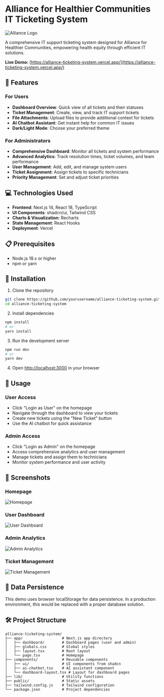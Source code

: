 # Alliance for Healthier Communities IT Ticketing System

![Alliance Logo](https://hebbkx1anhila5yf.public.blob.vercel-storage.com/image-vBpw3Gd4BCDJiY6oztvM68hJY0moN9.png)

A comprehensive IT support ticketing system designed for Alliance for Healthier Communities, empowering health equity through efficient IT solutions.

**Live Demo:** [https://alliance-ticketing-system.vercel.app/](https://alliance-ticketing-system.vercel.app/)

## 🚀 Features

### For Users
- **Dashboard Overview**: Quick view of all tickets and their statuses
- **Ticket Management**: Create, view, and track IT support tickets
- **File Attachments**: Upload files to provide additional context for tickets
- **AI Chatbot Assistant**: Get instant help for common IT issues
- **Dark/Light Mode**: Choose your preferred theme

### For Administrators
- **Comprehensive Dashboard**: Monitor all tickets and system performance
- **Advanced Analytics**: Track resolution times, ticket volumes, and team performance
- **User Management**: Add, edit, and manage system users
- **Ticket Assignment**: Assign tickets to specific technicians
- **Priority Management**: Set and adjust ticket priorities

## 💻 Technologies Used

- **Frontend**: Next.js 14, React 18, TypeScript
- **UI Components**: shadcn/ui, Tailwind CSS
- **Charts & Visualization**: Recharts
- **State Management**: React Hooks
- **Deployment**: Vercel

## 📋 Prerequisites

- Node.js 18.x or higher
- npm or yarn

## 🔧 Installation

1. Clone the repository
```bash
git clone https://github.com/yourusername/alliance-ticketing-system.git
cd alliance-ticketing-system
```

2. Install dependencies
```bash
npm install
# or
yarn install
```

3. Run the development server
```bash
npm run dev
# or
yarn dev
```

4. Open [http://localhost:3000](http://localhost:3000) in your browser

## 📝 Usage

### User Access

- Click "Login as User" on the homepage
- Navigate through the dashboard to view your tickets
- Create new tickets using the "New Ticket" button
- Use the AI chatbot for quick assistance

### Admin Access

- Click "Login as Admin" on the homepage
- Access comprehensive analytics and user management
- Manage tickets and assign them to technicians
- Monitor system performance and user activity

## 📸 Screenshots

### Homepage

![Homepage]([https://placeholder-for-homepage-screenshot.png](https://private-user-images.githubusercontent.com/146143293/428257032-658f8ef4-3504-4c4f-a82a-f37f607b56b6.png?jwt=eyJhbGciOiJIUzI1NiIsInR5cCI6IkpXVCJ9.eyJpc3MiOiJnaXRodWIuY29tIiwiYXVkIjoicmF3LmdpdGh1YnVzZXJjb250ZW50LmNvbSIsImtleSI6ImtleTUiLCJleHAiOjE3NDMyMjExMzcsIm5iZiI6MTc0MzIyMDgzNywicGF0aCI6Ii8xNDYxNDMyOTMvNDI4MjU3MDMyLTY1OGY4ZWY0LTM1MDQtNGM0Zi1hODJhLWYzN2Y2MDdiNTZiNi5wbmc_WC1BbXotQWxnb3JpdGhtPUFXUzQtSE1BQy1TSEEyNTYmWC1BbXotQ3JlZGVudGlhbD1BS0lBVkNPRFlMU0E1M1BRSzRaQSUyRjIwMjUwMzI5JTJGdXMtZWFzdC0xJTJGczMlMkZhd3M0X3JlcXVlc3QmWC1BbXotRGF0ZT0yMDI1MDMyOVQwNDAwMzdaJlgtQW16LUV4cGlyZXM9MzAwJlgtQW16LVNpZ25hdHVyZT1lZDJiZDZkZjY0ODJjOTMzOTQ0ZWJiYTJkNTBiYzNhODE2OWNhZjExODc5ZDNmM2QzNjA4NTRmNDljOTQyNTQ1JlgtQW16LVNpZ25lZEhlYWRlcnM9aG9zdCJ9.McsYHebAQmdmBUjXPeZt6DhEt0sHtoejXuiwZXyWoVY))

### User Dashboard

![User Dashboard]()

### Admin Analytics

![Admin Analytics](https://placeholder-for-admin-analytics-screenshot.png)

### Ticket Management

![Ticket Management](https://placeholder-for-ticket-management-screenshot.png)

## 🔄 Data Persistence

This demo uses browser localStorage for data persistence. In a production environment, this would be replaced with a proper database solution.

## 🛠️ Project Structure

```plaintext
alliance-ticketing-system/
├── app/                  # Next.js app directory
│   ├── dashboard/        # Dashboard pages (user and admin)
│   ├── globals.css       # Global styles
│   ├── layout.tsx        # Root layout
│   └── page.tsx          # Homepage
├── components/           # Reusable components
│   ├── ui/               # UI components from shadcn
│   ├── ai-chatbot.tsx    # AI assistant component
│   └── dashboard-layout.tsx # Layout for dashboard pages
├── lib/                  # Utility functions
├── public/               # Static assets
├── tailwind.config.js    # Tailwind configuration
└── package.json          # Project dependencies


